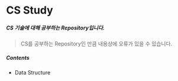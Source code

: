 # CS Study

##### CS 기술에 대해 공부하는 Repository입니다.

> CS를 공부하는 Repository인 만큼 내용상에 오류가 있을 수 있습니다.

##### Contents
- Data Structure

# 
